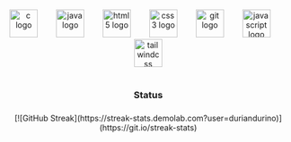 

###

<div align="center">
  <img src="https://cdn.jsdelivr.net/gh/devicons/devicon/icons/c/c-original.svg" height="50" alt="c logo"  />
  <img width="25" />
  <img src="https://cdn.jsdelivr.net/gh/devicons/devicon/icons/java/java-original.svg" height="50" alt="java logo"  />
  <img width="25" />
  <img src="https://cdn.jsdelivr.net/gh/devicons/devicon/icons/html5/html5-original.svg" height="50" alt="html5 logo"  />
  <img width="25" />
  <img src="https://cdn.jsdelivr.net/gh/devicons/devicon/icons/css3/css3-original.svg" height="50" alt="css3 logo"  />
  <img width="25" />
  <img src="https://cdn.jsdelivr.net/gh/devicons/devicon/icons/git/git-original.svg" height="50" alt="git logo"  />
  <img width="25" />
  <img src="https://www.svgrepo.com/show/353751/flutter.svg" height="50" alt="javascript logo"  />
  <img width="25" />
  <img src="https://upload.wikimedia.org/wikipedia/commons/thumb/b/bd/Logo_C_sharp.svg/1200px-Logo_C_sharp.svg.png" height="50" alt="tailwindcss logo"  />
</div>


<br/>
<h3 align="center">Status</h3>

###

<div align="center">
  [![GitHub Streak](https://streak-stats.demolab.com?user=duriandurino)](https://git.io/streak-stats)
</div>

###
